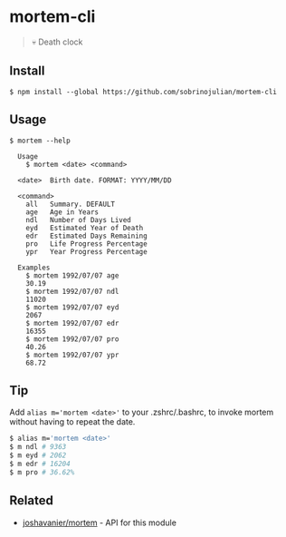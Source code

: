 # mortem-cli

> 💀 Death clock


## Install

```
$ npm install --global https://github.com/sobrinojulian/mortem-cli
```


## Usage

```
$ mortem --help

  Usage
    $ mortem <date> <command>

  <date>  Birth date. FORMAT: YYYY/MM/DD
  
  <command>
    all   Summary. DEFAULT
    age   Age in Years
    ndl   Number of Days Lived
    eyd   Estimated Year of Death
    edr   Estimated Days Remaining
    pro   Life Progress Percentage
    ypr   Year Progress Percentage

  Examples
    $ mortem 1992/07/07 age
    30.19
    $ mortem 1992/07/07 ndl
    11020
    $ mortem 1992/07/07 eyd
    2067
    $ mortem 1992/07/07 edr
    16355
    $ mortem 1992/07/07 pro
    40.26
    $ mortem 1992/07/07 ypr
    68.72
```

## Tip
Add `alias m='mortem <date>'` to your .zshrc/.bashrc, to invoke mortem without
having to repeat the date.

```sh
$ alias m='mortem <date>'
$ m ndl # 9363
$ m eyd # 2062
$ m edr # 16204
$ m pro # 36.62%
```

## Related

- [joshavanier/mortem](https://gitlab.com/joshavanier/mortem) - API for this module
